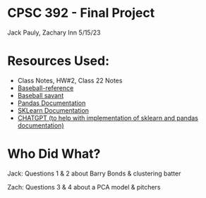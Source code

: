 # CPSC 392 - Final Project

Jack Pauly, Zachary Inn
5/15/23

# Resources Used:
- Class Notes, HW#2, Class 22 Notes
- [Baseball-reference](https://www.baseball-reference.com/)
- [Baseball savant](https://baseballsavant.mlb.com/)
- [Pandas Documentation](https://pandas.pydata.org/docs/)
- [SKLearn Documentation](https://scikit-learn.org/stable)
- [CHATGPT (to help with implementation of sklearn and pandas documentation)](https://chat.openai.com/chat)

# Who Did What?
Jack: Questions 1 & 2 about Barry Bonds & clustering batter

Zach: Questions 3 & 4 about a PCA model & pitchers